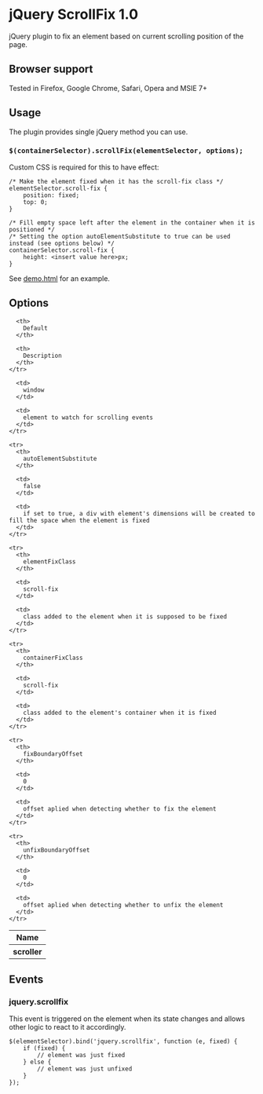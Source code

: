 # jQuery ScrollFix 1.0

jQuery plugin to fix an element based on current scrolling position of the page.

## Browser support

Tested in Firefox, Google Chrome, Safari, Opera and MSIE 7+

## Usage

The plugin provides single jQuery method you can use.

### `$(containerSelector).scrollFix(elementSelector, options);`

Custom CSS is required for this to have effect:

    /* Make the element fixed when it has the scroll-fix class */
    elementSelector.scroll-fix {
        position: fixed;
        top: 0;
    }

    /* Fill empty space left after the element in the container when it is positioned */
    /* Setting the option autoElementSubstitute to true can be used instead (see options below) */
    containerSelector.scroll-fix {
        height: <insert value here>px;
    }

See [demo.html](demo.html) for an example.


## Options

<table>
  <thead>
    <tr>
      <th>
        Name
      </th>
      
      <th>
        Default
      </th>
      
      <th>
        Description
      </th>
    </tr>
  </thead>
  
  <tbody>
    <tr>
      <th>
        scroller
      </th>
      
      <td>
        window
      </td>
      
      <td>
        element to watch for scrolling events
      </td>
    </tr>

    <tr>
      <th>
        autoElementSubstitute
      </th>
      
      <td>
        false
      </td>
      
      <td>
        if set to true, a div with element's dimensions will be created to fill the space when the element is fixed
      </td>
    </tr>

    <tr>
      <th>
        elementFixClass
      </th>
      
      <td>
        scroll-fix
      </td>
      
      <td>
        class added to the element when it is supposed to be fixed
      </td>
    </tr>

    <tr>
      <th>
        containerFixClass
      </th>
      
      <td>
        scroll-fix
      </td>
      
      <td>
        class added to the element's container when it is fixed
      </td>
    </tr>

    <tr>
      <th>
        fixBoundaryOffset
      </th>
      
      <td>
        0
      </td>
      
      <td>
        offset aplied when detecting whether to fix the element
      </td>
    </tr>

    <tr>
      <th>
        unfixBoundaryOffset
      </th>
      
      <td>
        0
      </td>
      
      <td>
        offset aplied when detecting whether to unfix the element
      </td>
    </tr>
  </tbody>
</table>

## Events

### jquery.scrollfix

This event is triggered on the element when its state changes and allows other logic to react to it accordingly.

    $(elementSelector).bind('jquery.scrollfix', function (e, fixed) {
        if (fixed) {
            // element was just fixed
        } else {
            // element was just unfixed
        }
    });
